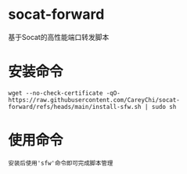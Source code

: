 # socat-forward
基于Socat的高性能端口转发脚本

# 安装命令
`wget --no-check-certificate -qO- https://raw.githubusercontent.com/CareyChi/socat-forward/refs/heads/main/install-sfw.sh | sudo sh`

# 使用命令
`安装后使用'sfw'命令即可完成脚本管理`

